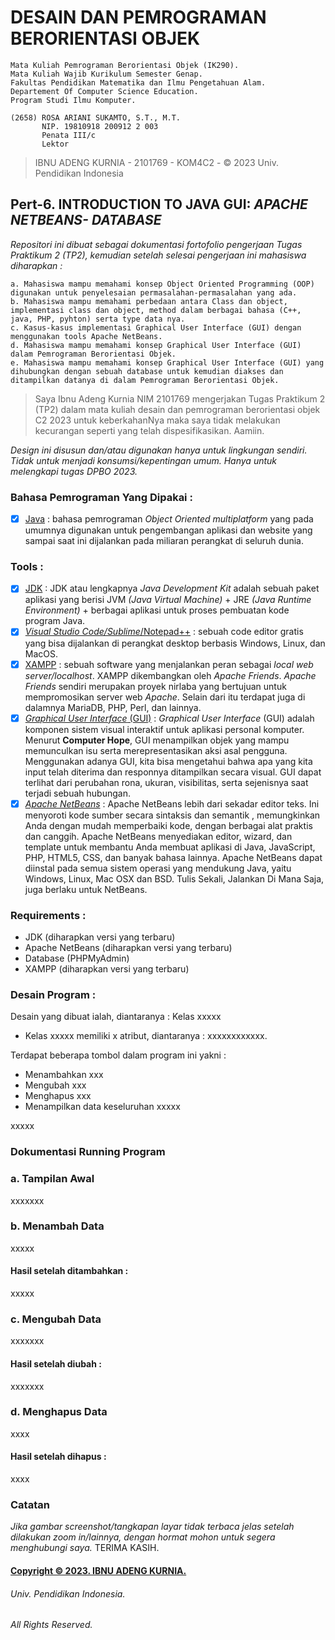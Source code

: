 # DESAIN DAN PEMROGRAMAN BERORIENTASI OBJEK 
```
Mata Kuliah Pemrograman Berorientasi Objek (IK290).
Mata Kuliah Wajib Kurikulum Semester Genap.
Fakultas Pendidikan Matematika dan Ilmu Pengetahuan Alam.
Departement Of Computer Science Education. 
Program Studi Ilmu Komputer.

(2658) ROSA ARIANI SUKAMTO, S.T., M.T.
       NIP. 19810918 200912 2 003
       Penata III/c
       Lektor
```
> IBNU ADENG KURNIA - 2101769 - KOM4C2 - © 2023 Univ. Pendidikan Indonesia

## Pert-6. INTRODUCTION TO JAVA GUI: *APACHE NETBEANS- DATABASE*
*Repositori ini dibuat sebagai dokumentasi fortofolio pengerjaan Tugas Praktikum 2 (TP2), kemudian setelah selesai pengerjaan ini mahasiswa diharapkan :*
```
a. Mahasiswa mampu memahami konsep Object Oriented Programming (OOP) digunakan untuk penyelesaian permasalahan-permasalahan yang ada.
b. Mahasiswa mampu memahami perbedaan antara Class dan object, implementasi class dan object, method dalam berbagai bahasa (C++, java, PHP, pyhton) serta type data nya.
c. Kasus-kasus implementasi Graphical User Interface (GUI) dengan menggunakan tools Apache NetBeans. 
d. Mahasiswa mampu memahami konsep Graphical User Interface (GUI) dalam Pemrograman Berorientasi Objek.
e. Mahasiswa mampu memahami konsep Graphical User Interface (GUI) yang dihubungkan dengan sebuah database untuk kemudian diakses dan ditampilkan datanya di dalam Pemrograman Berorientasi Objek.
```

> Saya Ibnu Adeng Kurnia NIM 2101769 mengerjakan Tugas Praktikum 2 (TP2)  dalam mata kuliah desain dan pemrograman berorientasi objek C2 2023
	untuk keberkahanNya maka saya tidak melakukan kecurangan seperti yang telah dispesifikasikan. 
	Aamiin.

*Design ini disusun dan/atau digunakan hanya untuk lingkungan sendiri.
	Tidak untuk menjadi konsumsi/kepentingan umum.
	Hanya untuk melengkapi tugas DPBO 2023.*

### Bahasa Pemrograman Yang Dipakai :
- [X] [Java](https://azure.microsoft.com/id-id/resources/cloud-computing-dictionary/what-is-java-programming-language/) : bahasa pemrograman *Object Oriented multiplatform* yang pada umumnya digunakan untuk pengembangan aplikasi dan website yang sampai saat ini dijalankan pada miliaran perangkat di seluruh dunia.

### Tools :
- [X] [JDK](https://www.duniailkom.com/tutorial-belajar-java-part-3-pengertian-jre-dan-jdk/) : JDK atau lengkapnya *Java Development Kit* adalah sebuah paket aplikasi yang berisi JVM *(Java Virtual Machine)* + JRE *(Java Runtime Environment)* + berbagai aplikasi untuk proses pembuatan kode program Java.
- [X] [*Visual Studio Code/Sublime*/Notepad++](https://www.gramedia.com/best-seller/text-editor-terbaik-programmer/) :  sebuah code editor gratis yang bisa dijalankan di perangkat desktop berbasis Windows, Linux, dan MacOS.
- [X] [XAMPP](https://www.jogjahost.co.id/blog/xampp-adalah/) : sebuah software yang menjalankan peran sebagai *local web server/localhost*. XAMPP dikembangkan oleh *Apache Friends*. *Apache Friends* sendiri merupakan proyek nirlaba yang bertujuan untuk mempromosikan server web *Apache*. Selain dari itu terdapat juga di dalamnya MariaDB, PHP, Perl, dan lainnya.
- [X] [*Graphical User Interface* (GUI)](https://bakai.uma.ac.id/2022/09/12/apa-itu-graphical-user-interface-bagaimana-cara-kerjanya/) : *Graphical User Interface* (GUI) adalah komponen sistem visual interaktif untuk aplikasi personal komputer. Menurut **Computer Hope**, GUI menampilkan objek yang mampu memunculkan isu serta merepresentasikan aksi asal pengguna. Menggunakan adanya GUI, kita bisa mengetahui bahwa apa yang kita input telah diterima dan responnya ditampilkan secara visual. GUI dapat terlihat dari perubahan rona, ukuran, visibilitas, serta sejenisnya saat terjadi sebuah hubungan.
- [X] [*Apache NetBeans*](https://netbeans.apache.org/) : Apache NetBeans lebih dari sekadar editor teks. Ini menyoroti kode sumber secara sintaksis dan semantik , memungkinkan Anda dengan mudah memperbaiki kode, dengan berbagai alat praktis dan canggih. Apache NetBeans menyediakan editor, wizard, dan template untuk membantu Anda membuat aplikasi di Java, JavaScript, PHP, HTML5, CSS, dan banyak bahasa lainnya. Apache NetBeans dapat diinstal pada semua sistem operasi yang mendukung Java, yaitu Windows, Linux, Mac OSX dan BSD. Tulis Sekali, Jalankan Di Mana Saja, juga berlaku untuk NetBeans.

### Requirements : 
+ JDK (diharapkan versi yang terbaru)
+ Apache NetBeans (diharapkan versi yang terbaru)
+ Database (PHPMyAdmin) 
+ XAMPP (diharapkan versi yang terbaru)

### Desain Program :
Desain yang dibuat ialah, diantaranya :
Kelas xxxxx
   - Kelas xxxxx memiliki x atribut, diantaranya : xxxxxxxxxxxx.

Terdapat beberapa tombol dalam program ini yakni :
   - Menambahkan xxx
   - Mengubah xxx
   - Menghapus xxx
   - Menampilkan data keseluruhan xxxxx

xxxxx

### Dokumentasi Running Program
### a. Tampilan Awal 
xxxxxxx

### b. Menambah Data 
xxxxx
####  Hasil setelah ditambahkan :
xxxxx

### c. Mengubah Data 
xxxxxxx
####  Hasil setelah diubah :
xxxxxxx

### d. Menghapus Data 
xxxx
####  Hasil setelah dihapus :
xxxx

### **Catatan**
*Jika gambar screenshot/tangkapan layar tidak terbaca jelas setelah dilakukan zoom in/lainnya, dengan hormat mohon untuk segera menghubungi saya.*
TERIMA KASIH.


#### [Copyright © 2023. IBNU ADENG KURNIA.](https://me-qr.com/id/entry/vcard/MjuIan4)
###### Univ. Pendidikan Indonesia.
###### All Rights Reserved.
